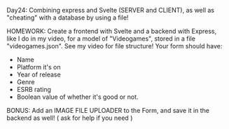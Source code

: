 Day24:
Combining express and Svelte (SERVER and CLIENT), as well as "cheating" with a database by using a file!

HOMEWORK:
Create a frontend with Svelte and a backend with Express, like I do in my video, for a model of "Videogames", stored in a file "videogames.json". See my video for file structure!
Your form should have:
- Name
- Platform it's on
- Year of release
- Genre
- ESRB  rating
- Boolean value of whether it's good or not.

BONUS:
Add an IMAGE FILE UPLOADER to the Form, and save it in the backend as well! ( ask for help if you need ) 